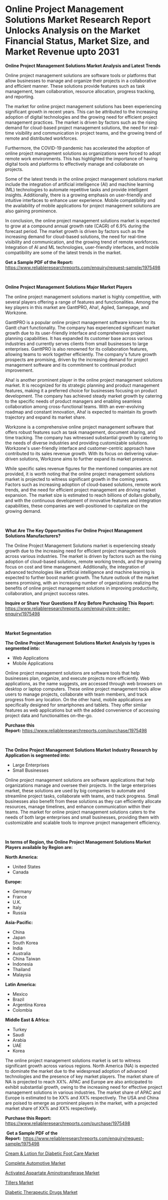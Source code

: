 <p><h1>Online Project Management Solutions Market Research Report Unlocks Analysis on the Market Financial Status, Market Size, and Market Revenue upto 2031</h1></p><p><strong>Online Project Management Solutions Market Analysis and Latest Trends</strong></p>
<p><p>Online project management solutions are software tools or platforms that allow businesses to manage and organize their projects in a collaborative and efficient manner. These solutions provide features such as task management, team collaboration, resource allocation, progress tracking, and reporting.</p><p>The market for online project management solutions has been experiencing significant growth in recent years. This can be attributed to the increasing adoption of digital technologies and the growing need for efficient project management practices. The market is driven by factors such as the rising demand for cloud-based project management solutions, the need for real-time visibility and communication in project teams, and the growing trend of remote and distributed workforces.</p><p>Furthermore, the COVID-19 pandemic has accelerated the adoption of online project management solutions as organizations were forced to adopt remote work environments. This has highlighted the importance of having digital tools and platforms to effectively manage and collaborate on projects.</p><p>Some of the latest trends in the online project management solutions market include the integration of artificial intelligence (AI) and machine learning (ML) technologies to automate repetitive tasks and provide intelligent insights. Additionally, there is a growing emphasis on user-friendly and intuitive interfaces to enhance user experience. Mobile compatibility and the availability of mobile applications for project management solutions are also gaining prominence.</p><p>In conclusion, the online project management solutions market is expected to grow at a compound annual growth rate (CAGR) of 6.9% during the forecast period. The market growth is driven by factors such as the increasing demand for cloud-based solutions, the need for real-time visibility and communication, and the growing trend of remote workforces. Integration of AI and ML technologies, user-friendly interfaces, and mobile compatibility are some of the latest trends in the market.</p></p>
<p><strong>Get a Sample PDF of the Report:&nbsp;</strong> <a href="https://www.reliableresearchreports.com/enquiry/request-sample/1975498">https://www.reliableresearchreports.com/enquiry/request-sample/1975498</a></p>
<p>&nbsp;</p>
<p><strong>Online Project Management Solutions Major Market Players</strong></p>
<p><p>The online project management solutions market is highly competitive, with several players offering a range of features and functionalities. Among the key players in this market are GanttPRO, Aha!, Agiled, Samepage, and Workzone.</p><p>GanttPRO is a popular online project management software known for its Gantt chart functionality. The company has experienced significant market growth due to its user-friendly interface and comprehensive project planning capabilities. It has expanded its customer base across various industries and currently serves clients from small businesses to large enterprises. GanttPRO is also renowned for its collaboration features, allowing teams to work together efficiently. The company's future growth prospects are promising, driven by the increasing demand for project management software and its commitment to continual product improvement.</p><p>Aha! is another prominent player in the online project management solutions market. It is recognized for its strategic planning and product management features, making it a preferred choice for businesses focusing on product development. The company has achieved steady market growth by catering to the specific needs of product managers and enabling seamless collaboration among cross-functional teams. With an ever-evolving roadmap and constant innovation, Aha! is expected to maintain its growth trajectory and expand its market share.</p><p>Workzone is a comprehensive online project management software that offers robust features such as task management, document sharing, and time tracking. The company has witnessed substantial growth by catering to the needs of diverse industries and providing customizable solutions. Workzone's user-friendly interface and customer-centric approach have contributed to its sales revenue growth. With its focus on delivering value-driven solutions, Workzone aims to further expand its market presence.</p><p>While specific sales revenue figures for the mentioned companies are not provided, it is worth noting that the online project management solutions market is projected to witness significant growth in the coming years. Factors such as increasing adoption of cloud-based solutions, remote work trends, and the need for efficient project management are driving market expansion. The market size is estimated to reach billions of dollars globally, and with the continuous development of innovative features and integration capabilities, these companies are well-positioned to capitalize on the growing demand.</p></p>
<p>&nbsp;</p>
<p><strong>What Are The Key Opportunities For Online Project Management Solutions Manufacturers?</strong></p>
<p><p>The Online Project Management Solutions market is experiencing steady growth due to the increasing need for efficient project management tools across various industries. The market is driven by factors such as the rising adoption of cloud-based solutions, remote working trends, and the growing focus on cost and time management. Additionally, the integration of advanced technologies like artificial intelligence and machine learning is expected to further boost market growth. The future outlook of the market seems promising, with an increasing number of organizations realizing the benefits of online project management solutions in improving productivity, collaboration, and project success rates.</p></p>
<p><strong>Inquire or Share Your Questions If Any Before Purchasing This Report:</strong> <a href="https://www.reliableresearchreports.com/enquiry/pre-order-enquiry/1975498">https://www.reliableresearchreports.com/enquiry/pre-order-enquiry/1975498</a></p>
<p>&nbsp;</p>
<p><strong>Market Segmentation</strong></p>
<p><strong>The Online Project Management Solutions Market Analysis by types is segmented into:</strong></p>
<p><ul><li>Web Applications</li><li>Mobile Applications</li></ul></p>
<p><p>Online project management solutions are software tools that help businesses plan, organize, and execute projects more efficiently. Web applications, as the name suggests, are accessed through web browsers on desktop or laptop computers. These online project management tools allow users to manage projects, collaborate with team members, and track progress from any location. On the other hand, mobile applications are specifically designed for smartphones and tablets. They offer similar features as web applications but with the added convenience of accessing project data and functionalities on-the-go.</p></p>
<p><strong>Purchase this Report:&nbsp;</strong><a href="https://www.reliableresearchreports.com/purchase/1975498">https://www.reliableresearchreports.com/purchase/1975498</a></p>
<p>&nbsp;</p>
<p><strong>The Online Project Management Solutions Market Industry Research by Application is segmented into:</strong></p>
<p><ul><li>Large Enterprises</li><li>Small Businesses</li></ul></p>
<p><p>Online project management solutions are software applications that help organizations manage and oversee their projects. In the large enterprises market, these solutions are used by big companies to automate and streamline project tasks, collaborate with teams, and track progress. Small businesses also benefit from these solutions as they can efficiently allocate resources, manage timelines, and enhance communication within their teams. The market for online project management solutions caters to the needs of both large enterprises and small businesses, providing them with customizable and scalable tools to improve project management efficiency.</p></p>
<p>&nbsp;</p>
<p><strong>In terms of Region, the Online Project Management Solutions Market Players available by Region are:</strong></p>
<p>
    <p> <strong> North America: </strong>
        <ul>
            <li>United States</li>
            <li>Canada</li>
        </ul>
        </p> 
    <p> <strong> Europe: </strong>
        <ul>
            <li>Germany</li>
            <li>France</li>
            <li>U.K.</li>
            <li>Italy</li>
            <li>Russia</li>
        </ul>
        </p> 
    <p> <strong> Asia-Pacific: </strong>
        <ul>
            <li>China</li>
            <li>Japan</li>
            <li>South Korea</li>
            <li>India</li>
            <li>Australia</li>
            <li>China Taiwan</li>
            <li>Indonesia</li>
            <li>Thailand</li>
            <li>Malaysia</li>
        </ul>
        </p> 
    <p> <strong> Latin America: </strong>
        <ul>
            <li>Mexico</li>
            <li>Brazil</li>
            <li>Argentina Korea</li>
            <li>Colombia</li>
        </ul>
        </p> 
    <p> <strong> Middle East & Africa: </strong>
        <ul>
            <li>Turkey</li>
            <li>Saudi</li>
            <li>Arabia</li>
            <li>UAE</li>
            <li>Korea</li>
        </ul>
    </p>
    </p>
<p><p>The online project management solutions market is set to witness significant growth across various regions. North America (NA) is expected to dominate the market due to the widespread adoption of advanced technologies and the presence of key market players. The market share of NA is projected to reach XX%. APAC and Europe are also anticipated to exhibit substantial growth, owing to the increasing need for effective project management solutions in various industries. The market share of APAC and Europe is estimated to be XX% and XX% respectively. The USA and China are poised to emerge as prominent players in the market, with a projected market share of XX% and XX% respectively.</p></p>
<p><strong>Purchase this Report: </strong><a href="https://www.reliableresearchreports.com/purchase/1975498">https://www.reliableresearchreports.com/purchase/1975498</a></p>
<p>&nbsp;<strong>Get a Sample PDF of the Report:&nbsp;&nbsp;</strong><a href="https://www.reliableresearchreports.com/enquiry/request-sample/1975498">https://www.reliableresearchreports.com/enquiry/request-sample/1975498</a></p>
<p><strong></strong></p>
<p><p><a href="https://medium.com/@shirleysullivan73/cream-amp-lotion-for-diabetic-foot-care-market-furnishes-information-on-market-share-market-a6a8692d7ef4">Cream & Lotion for Diabetic Foot Care Market</a></p><p><a href="https://medium.com/@shirleysullivan73/complete-automotive-market-trends-forecast-and-competitive-analysis-to-2031-c9c95bb9e9a7">Complete Automotive Market</a></p><p><a href="https://github.com/jhcraigie/Market-Research-Report-List-1/blob/main/activated-aspartate-aminotransferase-market.md">Activated Aspartate Aminotransferase Market</a></p><p><a href="https://medium.com/@shirleysullivan73/tillers-market-insight-market-trends-growth-forecasted-from-2024-to-2031-07938e89609b">Tillers Market</a></p><p><a href="https://github.com/beatblasta/Market-Research-Report-List-1/blob/main/diabetic-therapeutic-drugs-market.md">Diabetic Therapeutic Drugs Market</a></p></p>
